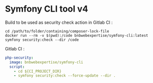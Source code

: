 # Symfony CLI tool v4

Build to be used as security check action in Gitlab CI :

    cd /path/to/folder/containing/composer-lock-file
    docker run --rm -v $(pwd):/code bnbwebexpertise/symfony-cli:latest symfony security:check --dir /code

Gitlab CI :

```yaml
php-security:
  image: bnbwebexpertise/symfony-cli
  script:
    - cd ${CI_PROJECT_DIR}
    - symfony security:check --force-update --dir .

```
